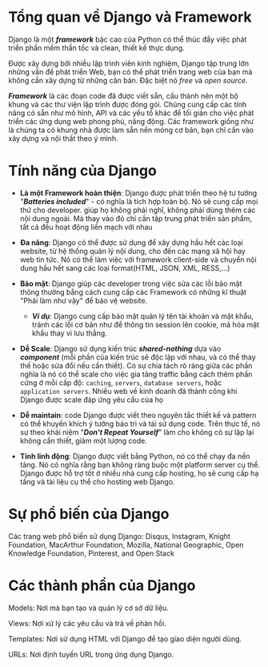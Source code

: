 # Tổng quan về Django và Framework
Django là một ***framework*** bậc cao của Python có thể thúc đẩy việc phát triển phần mềm thần tốc và clean, thiết kế thực dụng. 

Được xây dựng bởi nhiều lập trình viên kinh nghiệm, Django tập trung lớn những vấn đề phát triển Web, bạn có thể phát triển trang web của bạn mà không cần xây dựng từ những căn bản. Đặc biệt nó *free* và *open source*.

***Framework*** là các đoạn code đã được viết sẵn, cấu thành nên một bộ khung và các thư viện lập trình được đóng gói. Chúng cung cấp các tính năng có sẵn như mô hình, API và các yếu tố khác để tối giản cho việc phát triển các ứng dụng web phong phú, năng động. Các framework giống như là chúng ta có khung nhà được làm sẵn nền móng cơ bản, bạn chỉ cần vào xây dựng và nội thất theo ý mình.

# Tính năng của Django
- **Là một Framework hoàn thiện**: Django được phát triển theo hệ tư tưởng "***Batteries included***" - có nghĩa là tích hợp toàn bộ. Nó sẽ cung cấp mọi thứ cho developer. giúp họ không phải nghĩ, không phải dùng thêm các nội dung ngoài. Mà thay vào đó chỉ cần tập trung phát triển sản phẩm, tất cả đều hoạt động liền mạch với nhau

- **Đa năng**: Django có thể được sử dụng để xây dựng hầu hết các loại website, từ hệ thống quản lý nội dung, cho đến các mạng xã hội hay web tin tức. Nó có thể làm việc với framework client-side và chuyển nội dung hầu hết sang các loại format(HTML, JSON, XML, RESS,...)

- **Bảo mật**: Django giúp các developer trong việc sửa các lỗi bảo mật thông thường bằng cách cung cấp các Framework có những kĩ thuật "Phải làm như vậy" để bảo vệ website.
  - ***Ví dụ***: Django cung cấp bảo mật quản lý tên tài khoản và mật khẩu, tránh các lỗi cơ bản như để thông tin session lên cookie, mã hóa mật khẩu thay vì lưu thẳng.

- **Dễ Scale**: Django sử dụng kiến trúc ***shared-nothing*** dựa vào ***component*** (mỗi phần của kiến trúc sẽ độc lập với nhau, và có thể thay thế hoặc sửa đổi nếu cần thiết). Có sự chia tách rõ ràng giữa các phần nghĩa là nó có thể scale cho việc gia tăng traffic bằng cách thêm phần cứng ở mỗi cấp độ: `caching`, `servers`, `database servers`, hoặc `application servers`. Nhiều web về kinh doanh đã thành công khi Django được scale đáp ứng yêu cầu của họ

- **Dễ maintain**: code Django được viết theo nguyên tắc thiết kế và pattern có thể khuyến khích ý tưởng bảo trì và tái sử dụng code. Trên thực tế, nó sự theo khái niệm "***Don't Repeat Yourself***" làm cho không có sự lặp lại không cần thiết, giảm một lượng code.

- **Tính linh động**: Django được viết bằng Python, nó có thể chạy đa nền tảng. Nó có nghĩa rằng bạn không ràng buộc một platform server cụ thể. Django được hỗ trợ tốt ở nhiều nhà cung cấp hosting, họ sẽ cung cấp hạ tầng và tài liệu cụ thể cho hosting web Django.

# Sự phổ biến của Django
Các trang web phổ biến sử dụng Django: Disqus, Instagram, Knight Foundation, MacArthur Foundation, Mozilla, National Geographic, Open Knowledge Foundation, Pinterest, and Open Stack

# Các thành phần của Django
Models: Nơi mà bạn tạo và quản lý cơ sở dữ liệu.

Views: Nơi xử lý các yêu cầu và trả về phản hồi.

Templates: Nơi sử dụng HTML với Django để tạo giao diện người dùng.

URLs: Nơi định tuyến URL trong ứng dụng Django.
